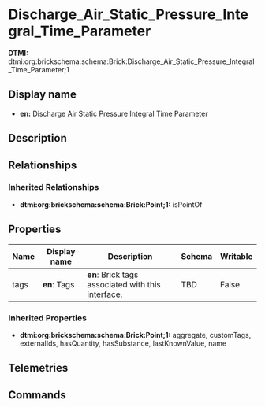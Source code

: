 # Discharge_Air_Static_Pressure_Integral_Time_Parameter
**DTMI:** dtmi:org:brickschema:schema:Brick:Discharge_Air_Static_Pressure_Integral_Time_Parameter;1
## Display name
- **en:** Discharge Air Static Pressure Integral Time Parameter
## Description
## Relationships
### Inherited Relationships
* **dtmi:org:brickschema:schema:Brick:Point;1:** isPointOf
## Properties
|Name|Display name|Description|Schema|Writable|
|-|-|-|-|-|
|tags|**en**: Tags|**en**: Brick tags associated with this interface.|TBD|False|
### Inherited Properties
* **dtmi:org:brickschema:schema:Brick:Point;1:** aggregate, customTags, externalIds, hasQuantity, hasSubstance, lastKnownValue, name
## Telemetries
## Commands
